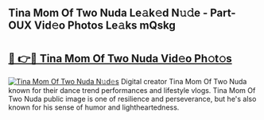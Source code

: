 ## Tina Mom Of Two Nuda Le𝚊k𝚎d N𝚞𝚍e - Part-OUX Vid𝚎o Photos Le𝚊ks mQskg

# <h2><a href="http://fbfrl9.evod.top/?m=Tina+Mom+Of+Two+Nuda">🔗 👉🔴 Tina Mom Of Two Nuda Vid𝚎o Ph𝚘t𝚘s</a></h2>

[![Tina Mom Of Two Nuda N𝚞d𝚎s](https://i.imgur.com/8V9OHl7.gif)](http://fbfrl9.evod.top/?m=Tina+Mom+Of+Two+Nuda)
Digital creator Tina Mom Of Two Nuda known for their dance trend performances and lifestyle vlogs. Tina Mom Of Two Nuda public image is one of resilience and perseverance, but he's also known for his sense of humor and lightheartedness. 
